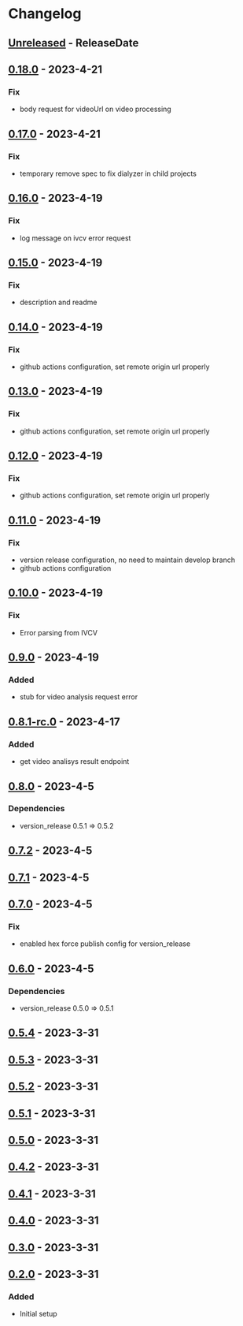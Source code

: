 # Changelog
<!-- next-header -->

## [Unreleased] - ReleaseDate

## [0.18.0] - 2023-4-21
### Fix
* body request for videoUrl on video processing

## [0.17.0] - 2023-4-21
### Fix
* temporary remove spec to fix dialyzer in child projects

## [0.16.0] - 2023-4-19
### Fix
* log message on ivcv error request

## [0.15.0] - 2023-4-19
### Fix
* description and readme

## [0.14.0] - 2023-4-19
### Fix
* github actions configuration, set remote origin url properly

## [0.13.0] - 2023-4-19
### Fix
* github actions configuration, set remote origin url properly

## [0.12.0] - 2023-4-19
### Fix
* github actions configuration, set remote origin url properly

## [0.11.0] - 2023-4-19
### Fix
* version release configuration, no need to maintain develop branch
* github actions configuration

## [0.10.0] - 2023-4-19
### Fix
* Error parsing from IVCV

## [0.9.0] - 2023-4-19
### Added
* stub for video analysis request error

## [0.8.1-rc.0] - 2023-4-17
### Added
* get video analisys result endpoint

## [0.8.0] - 2023-4-5
### Dependencies
* version_release 0.5.1 => 0.5.2

## [0.7.2] - 2023-4-5

## [0.7.1] - 2023-4-5

## [0.7.0] - 2023-4-5
### Fix
* enabled hex force publish config for version_release

## [0.6.0] - 2023-4-5
### Dependencies
* version_release 0.5.0 => 0.5.1

## [0.5.4] - 2023-3-31

## [0.5.3] - 2023-3-31

## [0.5.2] - 2023-3-31

## [0.5.1] - 2023-3-31

## [0.5.0] - 2023-3-31

## [0.4.2] - 2023-3-31

## [0.4.1] - 2023-3-31

## [0.4.0] - 2023-3-31

## [0.3.0] - 2023-3-31

## [0.2.0] - 2023-3-31
### Added
* Initial setup

<!-- next-url -->
[Unreleased]: https://github.com/wois-org/ivcv_ex/compare/v0.18.0...HEAD
[0.18.0]: https://github.com/wois-org/ivcv_ex/compare/v0.17.0...v0.18.0
[0.17.0]: https://github.com/wois-org/ivcv_ex/compare/v0.16.0...v0.17.0
[0.16.0]: https://github.com/wois-org/ivcv_ex/compare/v0.15.0...v0.16.0
[0.15.0]: https://github.com/wois-org/ivcv_ex/compare/v0.14.0...v0.15.0
[0.14.0]: https://github.com/wois-org/ivcv_ex/compare/v0.13.0...v0.14.0
[0.13.0]: https://github.com/wois-org/ivcv_ex/compare/v0.12.0...v0.13.0
[0.12.0]: https://github.com/wois-org/ivcv_ex/compare/v0.11.0...v0.12.0
[0.11.0]: https://github.com/wois-org/ivcv_ex/compare/v0.10.0...v0.11.0
[0.10.0]: https://github.com/wois-org/ivcv_ex/compare/v0.9.0...v0.10.0
[0.9.0]: https://github.com/wois-org/ivcv_ex/compare/v0.8.1-rc.0...v0.9.0
[0.8.1-rc.0]: https://github.com/wois-org/papelillo/compare/v0.8.0...v0.8.1-rc.0
[0.8.0]: https://github.com/wois-org/papelillo/compare/v0.7.2...v0.8.0
[0.7.2]: https://github.com/wois-org/papelillo/compare/v0.7.1...v0.7.2
[0.7.1]: https://github.com/wois-org/papelillo/compare/v0.7.0...v0.7.1
[0.7.0]: https://github.com/wois-org/papelillo/compare/v0.6.0...v0.7.0
[0.6.0]: https://github.com/wois-org/papelillo/compare/v0.5.4...v0.6.0
[0.5.4]: https://github.com/wois-org/papelillo/compare/v0.5.3...v0.5.4
[0.5.3]: https://github.com/wois-org/papelillo/compare/v0.5.2...v0.5.3
[0.5.2]: https://github.com/wois-org/papelillo/compare/v0.5.1...v0.5.2
[0.5.1]: https://github.com/wois-org/papelillo/compare/v0.5.0...v0.5.1
[0.5.0]: https://github.com/wois-org/papelillo/compare/v0.4.2...v0.5.0
[0.4.2]: https://github.com/wois-org/papelillo/compare/v0.4.1...v0.4.2
[0.4.1]: https://github.com/wois-org/papelillo/compare/v0.4.0...v0.4.1
[0.4.0]: https://github.com/wois-org/papelillo/compare/v0.3.0...v0.4.0
[0.3.0]: https://github.com/wois-org/papelillo/compare/v0.2.0...v0.3.0
[0.2.0]: https://github.com/wois-org/ivcv_ex/compare/v0.1.0...v0.2.0
